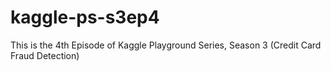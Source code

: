 # kaggle-ps-s3ep4
This is the 4th Episode of Kaggle Playground Series, Season 3 (Credit Card Fraud Detection)
